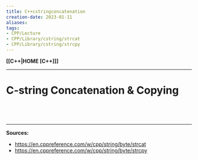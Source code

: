 ```yaml
---
title: C++cstringconcatenation
creation-date: 2023-01-11
aliases:
tags:
- CPP/Lecture
- CPP/Library/cstring/strcat
- CPP/Library/cstring/strcpy
---
```

**[[C++|HOME [C++]]]**

---
# C-string Concatenation & Copying


<br>

# 
---
**Sources:**
- https://en.cppreference.com/w/cpp/string/byte/strcat
- https://en.cppreference.com/w/cpp/string/byte/strcpy